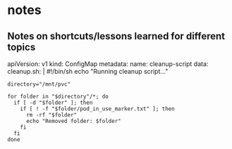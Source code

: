 # notes

## Notes on shortcuts/lessons learned for different topics

apiVersion: v1
kind: ConfigMap
metadata:
  name: cleanup-script
data:
  cleanup.sh: |
    #!/bin/sh
    echo "Running cleanup script..."
    
    directory="/mnt/pvc"
    
    for folder in "$directory"/*; do
      if [ -d "$folder" ]; then
        if [ ! -f "$folder/pod_in_use_marker.txt" ]; then
          rm -rf "$folder"
          echo "Removed folder: $folder"
        fi
      fi
    done
